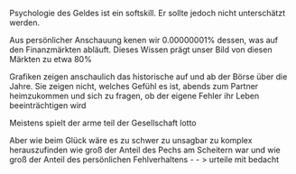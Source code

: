 Psychologie des Geldes ist ein softskill. Er sollte jedoch nicht unterschätzt werden.

Aus persönlicher Anschauung kenen wir 0.00000001% dessen, was auf den Finanzmärkten abläuft. Dieses Wissen prägt unser Bild von diesen Märkten zu etwa 80%

Grafiken zeigen anschaulich das historische auf und ab der Börse über die Jahre. Sie zeigen nicht, welches Gefühl es ist, abends zum Partner heimzukommen und sich zu fragen, ob der eigene Fehler ihr Leben beeinträchtigen wird

  

Meistens spielt der arme teil der Gesellschaft lotto

  

Aber wie beim Glück wäre es zu schwer zu unsagbar zu komplex herauszufinden wie groß der Anteil des Pechs am Scheitern war und wie groß der Anteil des persönlichen Fehlverhaltens - - > urteile mit bedacht